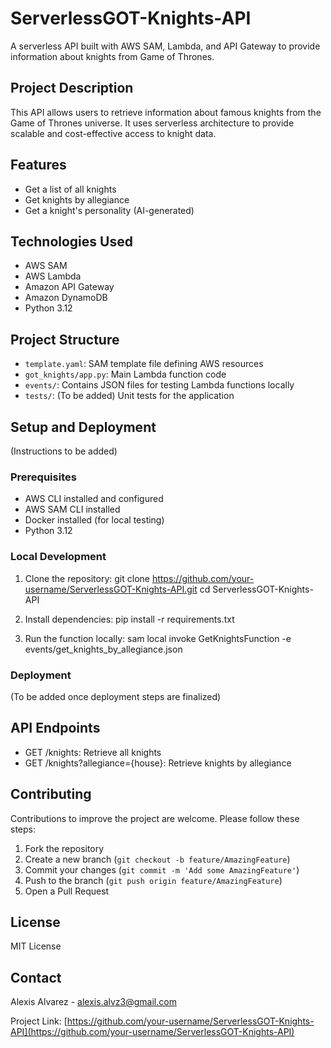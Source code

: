 # ServerlessGOT-Knights-API

A serverless API built with AWS SAM, Lambda, and API Gateway to provide information about knights from Game of Thrones.

## Project Description

This API allows users to retrieve information about famous knights from the Game of Thrones universe. It uses serverless architecture to provide scalable and cost-effective access to knight data.

## Features

- Get a list of all knights
- Get knights by allegiance
- Get a knight's personality (AI-generated)

## Technologies Used

- AWS SAM
- AWS Lambda
- Amazon API Gateway
- Amazon DynamoDB
- Python 3.12

## Project Structure

- `template.yaml`: SAM template file defining AWS resources
- `got_knights/app.py`: Main Lambda function code
- `events/`: Contains JSON files for testing Lambda functions locally
- `tests/`: (To be added) Unit tests for the application

## Setup and Deployment

(Instructions to be added)

### Prerequisites

- AWS CLI installed and configured
- AWS SAM CLI installed
- Docker installed (for local testing)
- Python 3.12

### Local Development

1. Clone the repository: git clone https://github.com/your-username/ServerlessGOT-Knights-API.git
cd ServerlessGOT-Knights-API

2. Install dependencies: pip install -r requirements.txt

3. Run the function locally: sam local invoke GetKnightsFunction -e events/get_knights_by_allegiance.json


### Deployment

(To be added once deployment steps are finalized)

## API Endpoints

- GET /knights: Retrieve all knights
- GET /knights?allegiance={house}: Retrieve knights by allegiance

## Contributing

Contributions to improve the project are welcome. Please follow these steps:

1. Fork the repository
2. Create a new branch (`git checkout -b feature/AmazingFeature`)
3. Commit your changes (`git commit -m 'Add some AmazingFeature'`)
4. Push to the branch (`git push origin feature/AmazingFeature`)
5. Open a Pull Request

## License

MIT License

## Contact

Alexis Alvarez - [alexis.alvz3@gmail.com](mailto:alexis.alvz3@gmail.com)

Project Link: [https://github.com/your-username/ServerlessGOT-Knights-API](https://github.com/your-username/ServerlessGOT-Knights-API)
